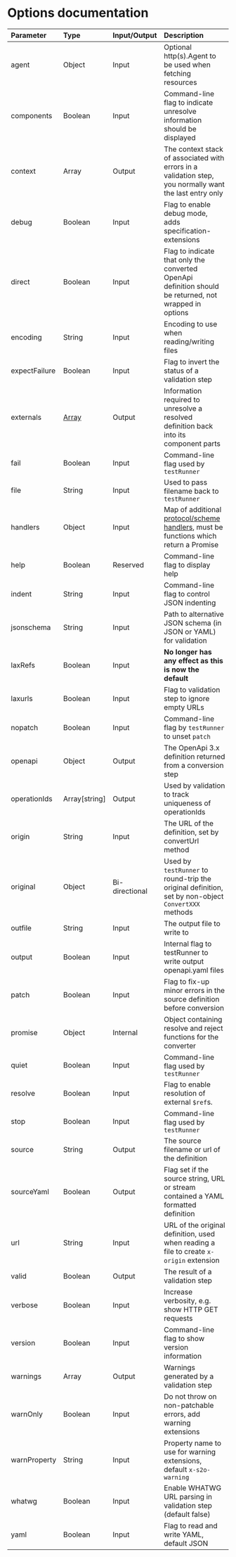 # Options documentation

| Parameter     | Type                  | Input/Output   | Description                                                                                             |
|:--------------|:----------------------|:---------------|:--------------------------------------------------------------------------------------------------------|
| agent         | Object                | Input          | Optional http(s).Agent to be used when fetching resources                                               |
| components    | Boolean               | Input          | Command-line flag to indicate unresolve information should be displayed                                 |
| context       | Array                 | Output         | The context stack of associated with errors in a validation step, you normally want the last entry only |
| debug         | Boolean               | Input          | Flag to enable debug mode, adds specification-extensions                                                |
| direct        | Boolean               | Input          | Flag to indicate that only the converted OpenApi definition should be returned, not wrapped in options  |
| encoding      | String                | Input          | Encoding to use when reading/writing files                                                              |
| expectFailure | Boolean               | Input          | Flag to invert the status of a validation step                                                          |
| externals     | [Array](externals.md) | Output         | Information required to unresolve a resolved definition back into its component parts                   |
| fail          | Boolean               | Input          | Command-line flag used by `testRunner`                                                                  |
| file          | String                | Input          | Used to pass filename back to `testRunner`                                                              |
| handlers      | Object                | Input          | Map of additional [protocol/scheme handlers](handlers.md), must be functions which return a Promise     |
| help          | Boolean               | Reserved       | Command-line flag to display help                                                                       |
| indent        | String                | Input          | Command-line flag to control JSON indenting                                                             |
| jsonschema    | String                | Input          | Path to alternative JSON schema (in JSON or YAML) for validation                                        |
| laxRefs       | Boolean               | Input          | **No longer has any effect as this is now the default**                                                 |
| laxurls       | Boolean               | Input          | Flag to validation step to ignore empty URLs                                                            |
| nopatch       | Boolean               | Input          | Command-line flag by `testRunner` to unset `patch`                                                      |
| openapi       | Object                | Output         | The OpenApi 3.x definition returned from a conversion step                                              |
| operationIds  | Array[string]         | Output         | Used by validation to track uniqueness of operationIds                                                  |
| origin        | String                | Input          | The URL of the definition, set by convertUrl method                                                     |
| original      | Object                | Bi-directional | Used by `testRunner` to round-trip the original definition, set by non-object `ConvertXXX` methods      |
| outfile       | String                | Input          | The output file to write to                                                                             |
| output        | Boolean               | Input          | Internal flag to testRunner to write output openapi.yaml files                                          |
| patch         | Boolean               | Input          | Flag to fix-up minor errors in the source definition before conversion                                  |
| promise       | Object                | Internal       | Object containing resolve and reject functions for the converter                                        |
| quiet         | Boolean               | Input          | Command-line flag used by `testRunner`                                                                  |
| resolve       | Boolean               | Input          | Flag to enable resolution of external `$ref`s.                                                          |
| stop          | Boolean               | Input          | Command-line flag used by `testRunner`                                                                  |
| source        | String                | Output         | The source filename or url of the definition                                                            |
| sourceYaml    | Boolean               | Output         | Flag set if the source string, URL or stream contained a YAML formatted definition                      |
| url           | String                | Input          | URL of the original definition, used when reading a file to create `x-origin` extension                 |
| valid         | Boolean               | Output         | The result of a validation step                                                                         |
| verbose       | Boolean               | Input          | Increase verbosity, e.g. show HTTP GET requests                                                         |
| version       | Boolean               | Input          | Command-line flag to show version information                                                           |
| warnings      | Array                 | Output         | Warnings generated by a validation step                                                                 |
| warnOnly      | Boolean               | Input          | Do not throw on non-patchable errors, add warning extensions                                            |
| warnProperty  | String                | Input          | Property name to use for warning extensions, default `x-s2o-warning`                                    |
| whatwg        | Boolean               | Input          | Enable WHATWG URL parsing in validation step (default false)                                            |
| yaml          | Boolean               | Input          | Flag to read and write YAML, default JSON                                                               |
